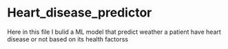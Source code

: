 # Heart_disease_predictor
Here in this file I bulid a ML  model that predict weather a patient have heart disease or not based on its health factorss 
